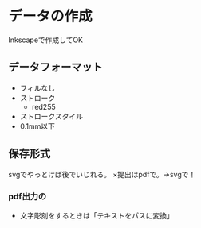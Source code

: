 # データの作成

Inkscapeで作成してOK

## データフォーマット

+ フィルなし
+ ストローク
  + red255
+ ストロークスタイル
+ 0.1mm以下


## 保存形式

svgでやっとけば後でいじれる。
×提出はpdfで。→svgで！

### pdf出力の

+ 文字彫刻をするときは「テキストをパスに変換」

